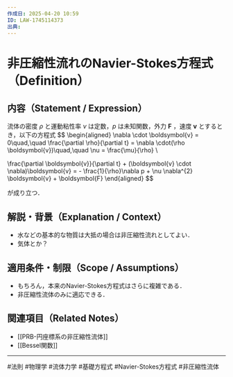 ```yaml
---
作成日: 2025-04-20 10:59
ID: LAW-1745114373
出典:
---
```


# 非圧縮性流れのNavier-Stokes方程式（Definition）

## 内容（Statement / Expression）

流体の密度 $\rho$ と運動粘性率 $\nu$ は定数，$p$ は未知関数，外力 $\boldsymbol{F}$ ，速度 $\boldsymbol{v}$ とするとき，以下の方程式
$$
\begin{aligned}
\nabla \cdot \boldsymbol{v} = 0\quad,\quad
\frac{\partial \rho}{\partial t} = \nabla \cdot(\rho \boldsymbol{v})\quad,\quad
\nu = \frac{\mu}{\rho} \\

\frac{\partial \boldsymbol{v}}{\partial t} + (\boldsymbol{v} \cdot \nabla)\boldsymbol{v}
 = - \frac{1}{\rho}\nabla p + \nu \nabla^{2} \boldsymbol{v} + \boldsymbol{F}
\end{aligned}
$$

が成り立つ．
## 解説・背景（Explanation / Context）

- 水などの基本的な物質は大抵の場合は非圧縮性流れとしてよい．
- 気体とか？
## 適用条件・制限（Scope / Assumptions）

- もちろん，本来のNavier-Stokes方程式はさらに複雑である．
- 非圧縮性流体のみに適応できる．
## 関連項目（Related Notes）

- [[PRB-円座標系の非圧縮性流体]]
- [[Bessel関数]]
---
#法則 #物理学  #流体力学 #基礎方程式 #Navier-Stokes方程式 #非圧縮性流体